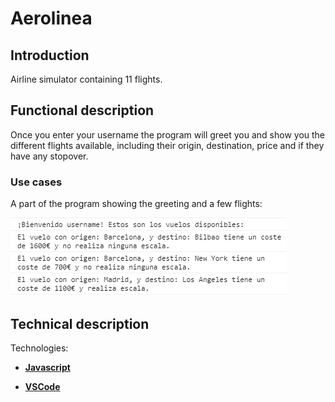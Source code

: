 Aerolinea
=========

## Introduction

Airline simulator containing 11 flights.

## Functional description

Once you enter your username the program will greet you and show you the different flights available, including their origin, destination, price and if they have any stopover.

### Use cases

A part of the program showing the greeting and a few flights:

![Use cases](./captura.png "console printed")

## Technical description

Technologies:

- [**Javascript**](https://developer.mozilla.org/es/docs/Web/JavaScript)

- [**VSCode**](https://code.visualstudio.com/docs)